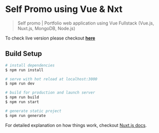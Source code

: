 # Self Promo using Vue & Nxt

> Self promo | Portfolio web application using Vue Fullstack (Vue.js, Nuxt.js, MongoDB, Node.js)


To check live version please checkout **[here](https://kathirr007.herokuapp.com/)**

## Build Setup

``` bash
# install dependencies
$ npm run install

# serve with hot reload at localhost:3000
$ npm run dev

# build for production and launch server
$ npm run build
$ npm run start

# generate static project
$ npm run generate
```

For detailed explanation on how things work, checkout [Nuxt.js docs](https://nuxtjs.org).
